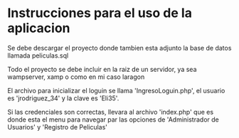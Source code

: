 # Instrucciones para el uso de la aplicacion
Se debe descargar el proyecto donde tambien esta adjunto la base de datos llamada peliculas.sql

Todo el proyecto se debe incluir en la raiz de un servidor, ya sea wampserver, xamp o como en mi caso laragon

El archivo para inicializar el loguin se llama 'IngresoLoguin.php', el usuario es 'jrodriguez_34' y la clave es 'Eli35'.

Si las credenciales son correctas, llevara al archivo 'index.php' que es donde esta el menu para navegar par las opciones de 'Administrador de Usuarios' y 'Registro de Peliculas'



